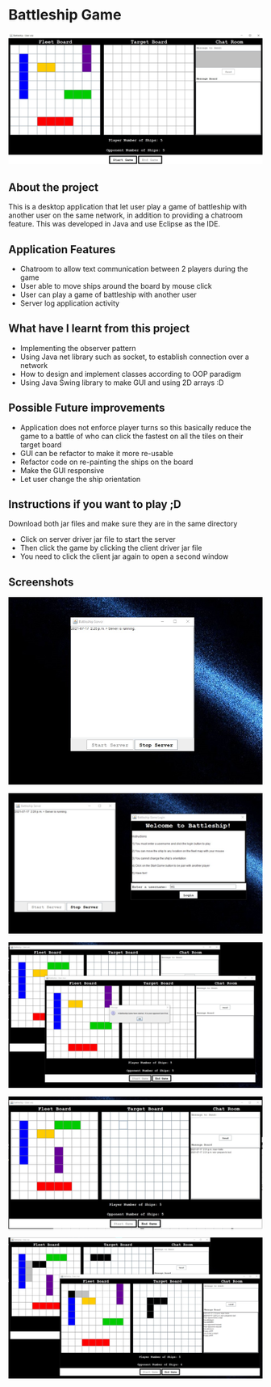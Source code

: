 # Battleship Game

<p align="center">
<img src="./screenshots/BattleshipScreen.jpg">
</p>

## About the project

This is a desktop application that let user play a game of battleship with another user on the same network, in addition to providing a chatroom feature.
This was developed in Java and use Eclipse as the IDE.

## Application Features

- Chatroom to allow text communication between 2 players during the game
- User able to move ships around the board by mouse click
- User can play a game of battleship with another user
- Server log application activity

## What have I learnt from this project

- Implementing the observer pattern
- Using Java net library such as socket, to establish connection over a network
- How to design and implement classes according to OOP paradigm
- Using Java Swing library to make GUI and using 2D arrays :D

## Possible Future improvements

- Application does not enforce player turns so this basically reduce the game to a battle of who can click the fastest on all the tiles on their target board
- GUI can be refactor to make it more re-usable
- Refactor code on re-painting the ships on the board
- Make the GUI responsive
- Let user change the ship orientation

## Instructions if you want to play ;D

Download both jar files and make sure they are in the same directory

- Click on server driver jar file to start the server
- Then click the game by clicking the client driver jar file
- You need to click the client jar again to open a second window

## Screenshots

<p align="center">
<img src="./screenshots/BattleshipScreen1.jpg">
</p>
<p align="center">
<img src="./screenshots/BattleshipScreen2.jpg">
</p>
<p align="center">
<img src="./screenshots/BattleshipScreen3.jpg">
</p>
<p align="center">
<img src="./screenshots/BattleshipScreen4.jpg">
</p>
<p align="center">
<img src="./screenshots/BattleshipScreen5.jpg">
</p>
